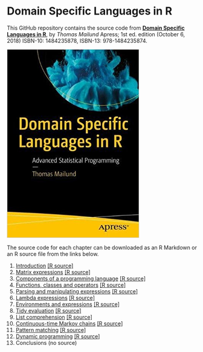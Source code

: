 # Domain Specific Languages in R

This GitHub repository contains the source code from [**Domain Specific Languages in R**](https://amzn.to/2pTdfq5), by *Thomas Mailund* Apress; 1st ed. edition (October 6, 2018)
ISBN-10: 1484235878, ISBN-13: 978-1484235874.

![](cover.jpg)

The source code for each chapter can be downloaded as an R Markdown or an R source file from the links below.

1. [Introduction](Introduction/README.md) [[R source]](Introduction/README.R)
2. [Matrix expressions](Matrix-expressions/README.md) [[R source]](Matrix-expressions/README.R)
3. [Components of a programming language](Components-of-a-language/README.md) [[R source]](Components-of-a-language/README.R)
4. [Functions, classes and operators](Functions-expressions-operators/README.md) [[R source]](Functions-expressions-operators/README.R)
5. [Parsing and manipulating expressions](Parsing_and_manipulating_expressions/README.md) [[R source]](Parsing_and_manipulating_expressions/README.R)
6. [Lambda expressions](Lambda/README.md) [[R source]](Lambda/README.R)
7. [Environments and expressions](Environments_and_expressions/README.md) [[R source]](Environments_and_expressions/README.R)
8. [Tidy evaluation](Tidy_eval/README.md) [[R source]](Tidy_eval/README.R)
9. [List comprehension](List_comprehension/README.md) [[R source]](List_comprehension/README.R)
10. [Continuous-time Markov chains](CTMCs/README.md) [[R source]](CTMCs/README.R)
11. [Pattern matching](Pattern_matching/README.md) [[R source]](Pattern_matching/README.R)
12. [Dynamic programming](Dynamic_programming/README.md) [[R source]](Dynamic_programming/README.R)
13. Conclusions (no source)

